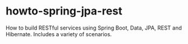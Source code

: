 # howto-spring-jpa-rest
How to build RESTful services using Spring Boot, Data, JPA, REST and Hibernate. Includes a variety of scenarios.
